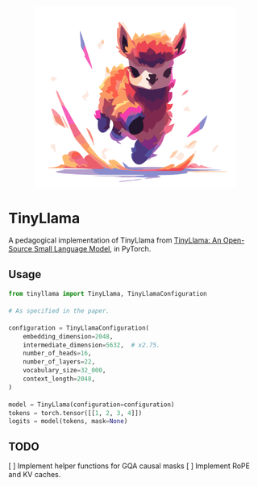 <div align=center>
  <img src='./images/tinyllama.svg' width=400px>
</div>

# TinyLlama

A pedagogical implementation of TinyLlama from [TinyLlama: An Open-Source Small Language Model](https://arxiv.org/abs/2401.02385), in PyTorch.

## Usage

```python
from tinyllama import TinyLlama, TinyLlamaConfiguration

# As specified in the paper.

configuration = TinyLlamaConfiguration(
    embedding_dimension=2048,
    intermediate_dimension=5632,  # x2.75.
    number_of_heads=16,
    number_of_layers=22,
    vocabulary_size=32_000,
    context_length=2048,
)

model = TinyLlama(configuration=configuration)
tokens = torch.tensor([[1, 2, 3, 4]])
logits = model(tokens, mask=None)
```

## TODO

[ ] Implement helper functions for GQA causal masks
[ ] Implement RoPE and KV caches.
